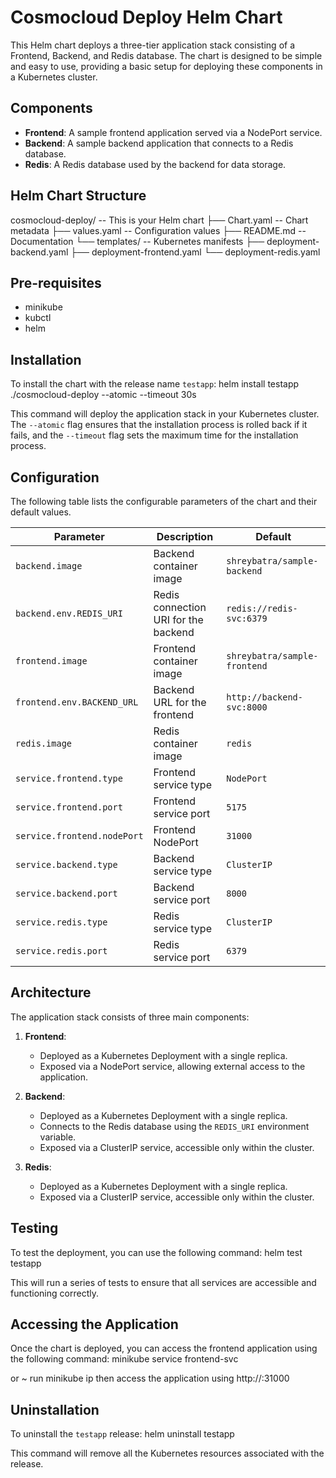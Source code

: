 # Cosmocloud Deploy Helm Chart

This Helm chart deploys a three-tier application stack consisting of a Frontend, Backend, and Redis database. The chart is designed to be simple and easy to use, providing a basic setup for deploying these components in a Kubernetes cluster.

## Components

- **Frontend**: A sample frontend application served via a NodePort service.
- **Backend**: A sample backend application that connects to a Redis database.
- **Redis**: A Redis database used by the backend for data storage.

## Helm Chart Structure

cosmocloud-deploy/ -- This is your Helm chart
├── Chart.yaml -- Chart metadata
├── values.yaml -- Configuration values
├── README.md -- Documentation
└── templates/ -- Kubernetes manifests
├── deployment-backend.yaml
├── deployment-frontend.yaml
└── deployment-redis.yaml

## Pre-requisites
- minikube
- kubctl 
- helm

## Installation

To install the chart with the release name `testapp`:
helm install testapp ./cosmocloud-deploy --atomic --timeout 30s

This command will deploy the application stack in your Kubernetes cluster. The `--atomic` flag ensures that the installation process is rolled back if it fails, and the `--timeout` flag sets the maximum time for the installation process.

## Configuration

The following table lists the configurable parameters of the chart and their default values.

| Parameter                   | Description                          | Default                      |
| --------------------------- | ------------------------------------ | ---------------------------- |
| `backend.image`             | Backend container image              | `shreybatra/sample-backend`  |
| `backend.env.REDIS_URI`     | Redis connection URI for the backend | `redis://redis-svc:6379`     |
| `frontend.image`            | Frontend container image             | `shreybatra/sample-frontend` |
| `frontend.env.BACKEND_URL`  | Backend URL for the frontend         | `http://backend-svc:8000`    |
| `redis.image`               | Redis container image                | `redis`                      |
| `service.frontend.type`     | Frontend service type                | `NodePort`                   |
| `service.frontend.port`     | Frontend service port                | `5175`                       |
| `service.frontend.nodePort` | Frontend NodePort                    | `31000`                      |
| `service.backend.type`      | Backend service type                 | `ClusterIP`                  |
| `service.backend.port`      | Backend service port                 | `8000`                       |
| `service.redis.type`        | Redis service type                   | `ClusterIP`                  |
| `service.redis.port`        | Redis service port                   | `6379`                       |

## Architecture

The application stack consists of three main components:

1. **Frontend**:

   - Deployed as a Kubernetes Deployment with a single replica.
   - Exposed via a NodePort service, allowing external access to the application.

2. **Backend**:

   - Deployed as a Kubernetes Deployment with a single replica.
   - Connects to the Redis database using the `REDIS_URI` environment variable.
   - Exposed via a ClusterIP service, accessible only within the cluster.

3. **Redis**:
   - Deployed as a Kubernetes Deployment with a single replica.
   - Exposed via a ClusterIP service, accessible only within the cluster.

## Testing

To test the deployment, you can use the following command:
helm test testapp

This will run a series of tests to ensure that all services are accessible and functioning correctly.

## Accessing the Application

Once the chart is deployed, you can access the frontend application using the following command:
minikube service frontend-svc

or
~ run minikube ip then access the application using http://<minikube-ip>:31000

## Uninstallation

To uninstall the `testapp` release:
helm uninstall testapp

This command will remove all the Kubernetes resources associated with the release.
